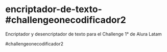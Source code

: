 # encriptador-de-texto- #challengeonecodificador2
Encriptador y desencriptador de texto para el Challenge 1° de Alura Latam

#challengeonecodificador2
